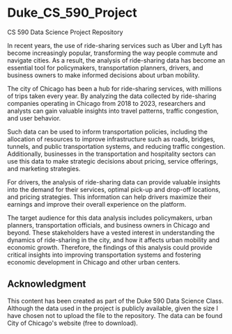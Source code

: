 # Duke_CS_590_Project
CS 590 Data Science Project Repository

In recent years, the use of ride-sharing services such as Uber and Lyft has become increasingly popular, transforming the way people commute and navigate cities. As a result, the analysis of ride-sharing data has become an essential tool for policymakers, transportation planners, drivers, and business owners to make informed decisions about urban mobility.

The city of Chicago has been a hub for ride-sharing services, with millions of trips taken every year. By analyzing the data collected by ride-sharing companies operating in Chicago from 2018 to 2023, researchers and analysts can gain valuable insights into travel patterns, traffic congestion, and user behavior.

Such data can be used to inform transportation policies, including the allocation of resources to improve infrastructure such as roads, bridges, tunnels, and public transportation systems, and reducing traffic congestion. Additionally, businesses in the transportation and hospitality sectors can use this data to make strategic decisions about pricing, service offerings, and marketing strategies.

For drivers, the analysis of ride-sharing data can provide valuable insights into the demand for their services, optimal pick-up and drop-off locations, and pricing strategies. This information can help drivers maximize their earnings and improve their overall experience on the platform.

The target audience for this data analysis includes policymakers, urban planners, transportation officials, and business owners in Chicago and beyond. These stakeholders have a vested interest in understanding the dynamics of ride-sharing in the city, and how it affects urban mobility and economic growth. Therefore, the findings of this analysis could provide critical insights into improving transportation systems and fostering economic development in Chicago and other urban centers.

## Acknowledgment

This content has been created as part of the Duke 590 Data Science Class. Although the data used in the project is publicly available, given the size I have chosen not to upload the file to the repository. The data can be found City of Chicago's website (free to download).
